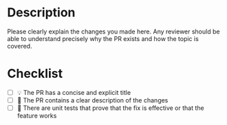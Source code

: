 # Description

Please clearly explain the changes you made here. Any reviewer should be able to understand precisely why the PR exists and how the topic is covered.<br>

# Checklist

- [ ] 💡 The PR has a concise and explicit title
- [ ] 📝 The PR contains a clear description of the changes
- [ ] 🧪 There are unit tests that prove that the fix is effective or that the feature works
